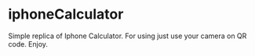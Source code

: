 # iphoneCalculator
Simple replica of Iphone Calculator.
For using just use your camera on QR code.
Enjoy.
